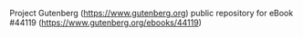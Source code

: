 Project Gutenberg (https://www.gutenberg.org) public repository for eBook #44119 (https://www.gutenberg.org/ebooks/44119)
